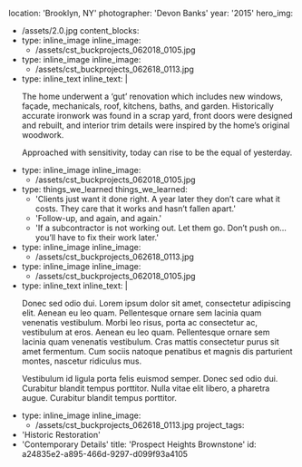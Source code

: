location: 'Brooklyn, NY'
photographer: 'Devon Banks'
year: '2015'
hero_img:
  - /assets/2.0.jpg
content_blocks:
  -
    type: inline_image
    inline_image:
      - /assets/cst_buckprojects_062018_0105.jpg
  -
    type: inline_image
    inline_image:
      - /assets/cst_buckprojects_062618_0113.jpg
  -
    type: inline_text
    inline_text: |
      <p>The home underwent a ‘gut’ renovation which includes new windows, façade, mechanicals, roof, kitchens, baths, and garden. Historically accurate ironwork was found in a scrap yard, front doors were designed and rebuilt, and interior trim details were inspired by the home’s original woodwork.
      </p>
      <p>Approached with sensitivity, today can rise to be the equal of yesterday.
      </p>
  -
    type: inline_image
    inline_image:
      - /assets/cst_buckprojects_062018_0105.jpg
  -
    type: things_we_learned
    things_we_learned:
      - 'Clients just want it done right. A year later they don’t care what it costs. They care that it works and hasn’t fallen apart.'
      - 'Follow-up, and again, and again.'
      - 'If a subcontractor is not working out. Let them go. Don’t push on... you’ll have to fix their work later.'
  -
    type: inline_image
    inline_image:
      - /assets/cst_buckprojects_062618_0113.jpg
  -
    type: inline_image
    inline_image:
      - /assets/cst_buckprojects_062018_0105.jpg
  -
    type: inline_text
    inline_text: |
      <p>Donec sed odio dui. Lorem ipsum dolor sit amet, consectetur adipiscing elit. Aenean eu leo quam. Pellentesque ornare sem lacinia quam venenatis vestibulum. Morbi leo risus, porta ac consectetur ac, vestibulum at eros. Aenean eu leo quam. Pellentesque ornare sem lacinia quam venenatis vestibulum. Cras mattis consectetur purus sit amet fermentum. Cum sociis natoque penatibus et magnis dis parturient montes, nascetur ridiculus mus.
      </p>
      <p>Vestibulum id ligula porta felis euismod semper. Donec sed odio dui. Curabitur blandit tempus porttitor. Nulla vitae elit libero, a pharetra augue. Curabitur blandit tempus porttitor.
      </p>
  -
    type: inline_image
    inline_image:
      - /assets/cst_buckprojects_062618_0113.jpg
project_tags:
  - 'Historic Restoration'
  - 'Contemporary Details'
title: 'Prospect Heights Brownstone'
id: a24835e2-a895-466d-9297-d099f93a4105
